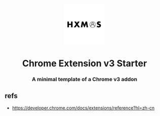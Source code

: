 <div align="center">
    <img src="https://raw.githubusercontent.com/SimGus/chrome-addon-v3-starter/master/logo/logo-128.png"/>
    <h1>Chrome Extension v3 Starter</h1>
    <h3>A minimal template of a Chrome v3 addon</h3>
</div>


## refs
* https://developer.chrome.com/docs/extensions/reference?hl=zh-cn  
